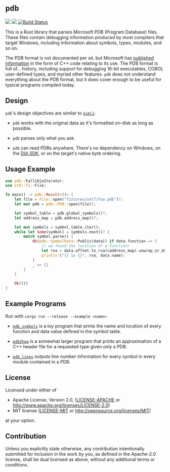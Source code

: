 `pdb`
===

[![](https://img.shields.io/crates/v/pdb.svg)](https://crates.io/crates/pdb) [![](https://docs.rs/pdb/badge.svg)](https://docs.rs/pdb/) [![Build Status](https://travis-ci.org/willglynn/pdb.svg?branch=master)](https://travis-ci.org/willglynn/pdb)

This is a Rust library that parses Microsoft PDB (Program Database) files.
These files contain debugging information produced by most compilers that
target Windows, including information about symbols, types, modules, and so on.

The PDB format is not documented per sé, but Microsoft has [published
information](https://github.com/Microsoft/microsoft-pdb) in the form of C++
code relating to its use. The PDB format is full of... history, including
support for debugging 16-bit executables, COBOL user-defined types, and myriad
other features. `pdb` does not understand everything about the PDB format,
but it does cover enough to be useful for typical programs compiled today.

Design
---

`pdb`'s design objectives are similar to
[`gimli`](https://github.com/gimli-rs/gimli):

* `pdb` works with the original data as it's formatted on-disk as long as
  possible.

* `pdb` parses only what you ask.

* `pdb` can read PDBs anywhere. There's no dependency on Windows, on the
  [DIA SDK](https://msdn.microsoft.com/en-us/library/x93ctkx8.aspx), or on
  the target's native byte ordering.

Usage Example
---

```rust
use pdb::FallibleIterator;
use std::fs::File;

fn main() -> pdb::Result<()> {
    let file = File::open("fixtures/self/foo.pdb")?;
    let mut pdb = pdb::PDB::open(file)?;

    let symbol_table = pdb.global_symbols()?;
    let address_map = pdb.address_map()?;

    let mut symbols = symbol_table.iter();
    while let Some(symbol) = symbols.next()? {
        match symbol.parse() {
            Ok(pdb::SymbolData::Public(data)) if data.function => {
                // we found the location of a function!
                let rva = data.offset.to_rva(&address_map).unwrap_or_default
                println!("{} is {}", rva, data.name);
            }
            _ => {}
        }
    }

    Ok(())
}
```

Example Programs
---

Run with `cargo run --release --example <name>`:

* [`pdb_symbols`](examples/pdb_symbols.rs) is a toy program that prints the name and location of every function and
  data value defined in the symbol table.

* [`pdb2hpp`](examples/pdb2hpp.rs) is a somewhat larger program that prints an approximation of a C++ header file for
  a requested type given only a PDB.

* [`pdb_lines`](examples/pdb_lines.rs) outputs line number information for every symbol in every module contained in
  a PDB.

License
---

Licensed under either of

 * Apache License, Version 2.0, ([LICENSE-APACHE](LICENSE-APACHE) or http://www.apache.org/licenses/LICENSE-2.0)
 * MIT license ([LICENSE-MIT](LICENSE-MIT) or http://opensource.org/licenses/MIT)

at your option.

Contribution
---

Unless you explicitly state otherwise, any contribution intentionally submitted
for inclusion in the work by you, as defined in the Apache-2.0 license, shall be dual licensed as above, without any
additional terms or conditions.
